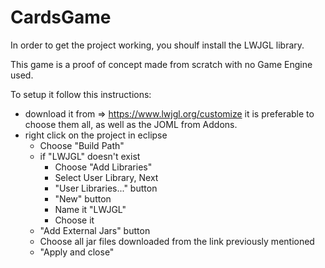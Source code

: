 # CardsGame

In order to get the project working, you shoulf install the LWJGL library.

This game is a proof of concept made from scratch with no Game Engine used.

To setup it follow this instructions:
- download it from => https://www.lwjgl.org/customize it is preferable to choose them all, as well as the JOML from Addons.
- right click on the project in eclipse
    - Choose "Build Path"
    - if "LWJGL" doesn't exist
        -  Choose "Add Libraries"
        - Select User Library, Next
        - "User Libraries..." button
        - "New" button
        - Name it "LWJGL"
        - Choose it
    - "Add External Jars" button
    - Choose all jar files downloaded from the link previously mentioned
    - "Apply and close"

